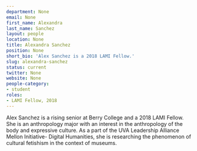 ```yaml
---
department: None
email: None
first_name: Alexandra
last_name: Sanchez
layout: people
location: None
title: Alexandra Sanchez
position: None
short_bio: 'Alex Sanchez is a 2018 LAMI Fellow.'
slug: alexandra-sanchez
status: current
twitter: None
website: None
people-category:
- student
roles:
- LAMI Fellow, 2018
---
```

Alex Sanchez is a rising senior at Berry College and a 2018 LAMI Fellow. She is an anthropology major with an interest in the anthropology of the body and expressive culture. As a part of the UVA Leadership Alliance Mellon Initiative- Digital Humanities, she is researching the phenomenon of cultural fetishism in the context of museums. 
